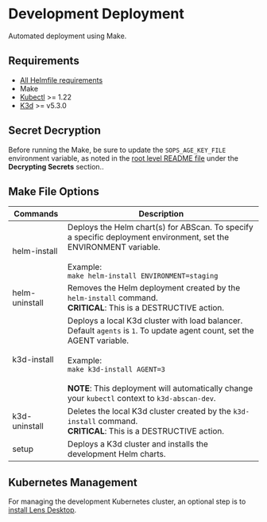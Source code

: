 # Development Deployment
Automated deployment using Make.

## Requirements
* [All Helmfile requirements](../README.md)
* Make
* [Kubectl](https://kubernetes.io/docs/tasks/tools/) >= 1.22
* [K3d](https://k3d.io/v5.3.0/) >= v5.3.0

## Secret Decryption
Before running the Make, be sure to update the `SOPS_AGE_KEY_FILE` environment variable, as noted in the [root level README file](../README.md) under the **Decrypting Secrets** section..

## Make File Options
| Commands | Description |
| --- | --- |
| helm-install | Deploys the Helm chart(s) for ABScan. To specify a specific deployment environment, set the ENVIRONMENT variable. <br><br> Example: <br> `make helm-install ENVIRONMENT=staging` |
| helm-uninstall | Removes the Helm deployment created by the `helm-install` command. <br> **CRITICAL**: This is a DESTRUCTIVE action. |
| k3d-install | Deploys a local K3d cluster with load balancer. Default `agents` is `1`. To update agent count, set the AGENT variable. <br><br> Example: <br> `make k3d-install AGENT=3` <br><br> **NOTE**: This deployment will automatically change your `kubectl` context to `k3d-abscan-dev`. |
| k3d-uninstall | Deletes the local K3d cluster created by the `k3d-install` command. <br> **CRITICAL**: This is a DESTRUCTIVE action. |
| setup | Deploys a K3d cluster and installs the development Helm charts. |

## Kubernetes Management
For managing the development Kubernetes cluster, an optional step is to [install Lens Desktop](https://k8slens.dev/).